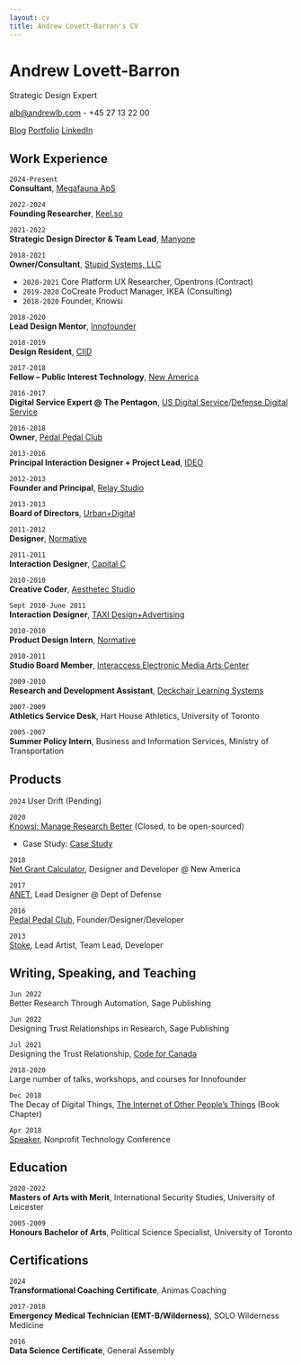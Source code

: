 ```yaml
---
layout: cv  
title: Andrew Lovett-Barron's CV  
---
```

# Andrew Lovett-Barron
Strategic Design Expert

<a href="mailto:alb@andrewlb.com">alb@andrewlb.com</a> - +45 27 13 22 00

<div id="webaddress">  
  <a href="https://andrewlb.com"><i class="fa-brands fa-website"></i>Blog</a>  
  <a href="https://andrewlb.com/project"><i class="fa-brands fa-website"></i>Portfolio</a>  
  <a href="https://www.linkedin.com/in/andrewlb"><i class="fa-brands fa-linkedin"></i> LinkedIn</a>  
</div>  

## Work Experience


`2024-Present`  
**Consultant**, [Megafauna ApS](https://mfauna.com)  

`2022-2024`  
**Founding Researcher**, [Keel.so](https://keel.so)  

`2021-2022`  
**Strategic Design Director & Team Lead**, [Manyone](https://manyone.com)  

`2018-2021`  
**Owner/Consultant**, [Stupid Systems, LLC](https://web.archive.org/web/20190117134454/http://stupidsystems.com/)  

- `2020-2021` Core Platform UX Researcher, Opentrons (Contract)  
- `2019-2020` CoCreate Product Manager, IKEA (Consulting)  
- `2018-2020` Founder, Knowsi  

`2018-2020`  
**Lead Design Mentor**, [Innofounder](https://web.archive.org/web/20190117134454/http://innofounder.dk/)  

`2018-2019`  
**Design Resident**, [CIID](https://web.archive.org/web/20190117134454/http://ciid.dk/)  

`2017-2018`  
**Fellow – Public Interest Technology**, [New America](https://web.archive.org/web/20190117134454/https://www.newamerica.org/)  

`2016-2017`  
**Digital Service Expert @ The Pentagon**, [US Digital Service](https://web.archive.org/web/20190117134454/http://usds.gov/)/[Defense Digital Service](https://web.archive.org/web/20190117134454/http://dds.mil/)  

`2016-2018`  
**Owner**, [Pedal Pedal Club](https://web.archive.org/web/20190117134454/http://pedalpedal.club/)  

`2013-2016`  
**Principal Interaction Designer + Project Lead**, [IDEO](https://web.archive.org/web/20190117134454/http://ideo.com/)  

`2012-2013`  
**Founder and Principal**, [Relay Studio](https://web.archive.org/web/20190117134454/http://relaystudio.com/)  

`2013-2013`  
**Board of Directors**, [Urban+Digital](https://web.archive.org/web/20190117134454/http://urbandigital.ca/)  

`2011-2012`  
**Designer**, [Normative](https://web.archive.org/web/20190117134454/http://normative.com/)  

`2011-2011`  
**Interaction Designer**, [Capital C](https://web.archive.org/web/20190117134454/http://www.capitalc.ca/)  

`2010-2010`  
**Creative Coder**, [Aesthetec Studio](https://web.archive.org/web/20190117134454/http://www.aesthetec.net/)  

`Sept 2010-June 2011`  
**Interaction Designer**, [TAXI Design+Advertising](https://web.archive.org/web/20190117134454/http://taxi.ca/)  

`2010-2010`  
**Product Design Intern**, [Normative](https://web.archive.org/web/20190117134454/http://normative.com/)  

`2010-2011`  
**Studio Board Member**, [Interaccess Electronic Media Arts Center](https://web.archive.org/web/20190117134454/http://www.interaccess.org/)  

`2009-2010`  
**Research and Development Assistant**, [Deckchair Learning Systems](https://web.archive.org/web/20190117134454/http://www.deckchairlearning.com/)  

`2007-2009`  
**Athletics Service Desk**, Hart House Athletics, University of Toronto  

`2005-2007`  
**Summer Policy Intern**, Business and Information Services, Ministry of Transportation  

## Products
`2024`
User Drift (Pending)

`2020`  
[Knowsi: Manage Research Better](https://web.archive.org/web/20190117134454/http://knowsi.com/) (Closed, to be open-sourced)  
- Case Study: <a href="https://andrewlb.com/project/knowsi">Case Study</a>

`2018`  
[Net Grant Calculator](https://web.archive.org/web/20190117134454/http://github.com/Mulligan-Fund/grant-calculator), Designer and Developer @ New America  

`2017`  
[ANET](https://web.archive.org/web/20190117134454/https://github.com/deptofdefense/anet), Lead Designer @ Dept of Defense  

`2016`  
[Pedal Pedal Club](https://web.archive.org/web/20190117134454/http://pedalpedal.club/), Founder/Designer/Developer  

`2013`  
[Stoke](https://web.archive.org/web/20190117134454/https://vimeo.com/80308354), Lead Artist, Team Lead, Developer  

## Writing, Speaking, and Teaching

`Jun 2022`  
Better Research Through Automation, Sage Publishing  

`Jun 2022`  
Designing Trust Relationships in Research, Sage Publishing  

`Jul 2021`  
Designing the Trust Relationship, [Code for Canada](https://codefor.ca/events/webinar-designing-the-participant-experience/)  

`2018-2020`  
Large number of talks, workshops, and courses for Innofounder  

`Dec 2018`  
The Decay of Digital Things, [The Internet of Other People’s Things](https://web.archive.org/web/20190117134454/http://kairus.org/portfolio/book-the-internet-of-other-peoples-things/) (Book Chapter)  

`Apr 2018`  
[Speaker](https://web.archive.org/web/20190117134454/http://nten.org/ntc/program/sessions/the-best-tech-startup-practices-to-help-your-mission/), Nonprofit Technology Conference  


## Education

`2020-2022`  
**Masters of Arts with Merit**, International Security Studies, University of Leicester  

`2005-2009`  
**Honours Bachelor of Arts**, Political Science Specialist, University of Toronto  

## Certifications

`2024`  
**Transformational Coaching Certificate**, Animas Coaching  

`2017-2018`  
**Emergency Medical Technician (EMT-B/Wilderness)**, SOLO Wilderness Medicine  

`2016`  
**Data Science Certificate**, General Assembly  

